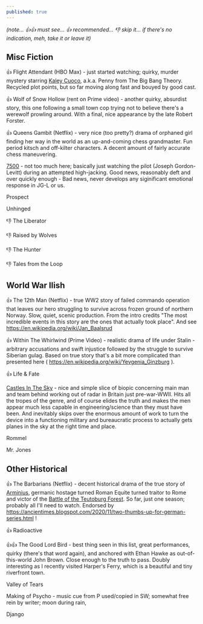 ```yaml
---
published: true
---
```


*(note... :+1::+1: must see... :+1: recommended...  :-1: skip it...  if there's no indication, meh, take it or leave it)*

## Misc Fiction

:+1: Flight Attendant (HBO Max) - just started watching; quirky, murder mystery starring [Kaley Cuoco](https://www.imdb.com/name/nm0192505/), a.k.a. Penny from The Big Bang Theory. Recycled plot points, but so far moving along fast and bouyed by good cast.

:+1: Wolf of Snow Hollow (rent on Prime video) - another quirky, absurdist story, this one following a small town cop trying not to believe there's a werewolf prowling around. With a final, nice appearance by the late Robert Forster.

:+1: Queens Gambit (Netflix) - very nice (too pretty?) drama of orphaned girl finding her way in the world as an up-and-coming chess grandmaster. Fun period kitsch and off-kilter characters. A decent amount of fairly accurate chess maneuvering.

[7500](https://www.imdb.com/title/tt6436726/reference) - not too much here; basically just watching the pilot (Joseph Gordon-Levitt) during an attempted high-jacking. Good news, reasonably deft and over quickly enough - Bad news, never develops any siginificant emotional response in JG-L or us.

Prospect

Unhinged

:-1: The Liberator

:-1: Raised by Wolves

:-1: The Hunter

:-1: Tales from the Loop


## World War IIish

:+1: The 12th Man (Netflix) - true WW2 story of failed commando operation that leaves our hero struggling to survive across frozen ground of northern Norway. Slow, quiet, scenic production. From the intro credits "The most incredible events in this story are the ones that actually took place". And see https://en.wikipedia.org/wiki/Jan_Baalsrud

:+1: Within The Whirlwind (Prime Video) - realistic drama of life under Stalin - arbitrary accusations and swift injustice followed by the struggle to survive Siberian gulag. Based on true story that's a bit more complicated than presented here ( https://en.wikipedia.org/wiki/Yevgenia_Ginzburg ).

:+1: Life & Fate

[Castles In The Sky](https://www.imdb.com/title/tt3311900/reference) - nice and simple slice of biopic concerning main man and team behind working out of radar in Britain just pre-war-WWII. Hits all the tropes of the genre, and of course elides the truth and makes the men appear much less capable in engineering/science than they must have been. And inevitably skips over the enormous amount of work to turn the device into a functioning military and bureaucratic process to actually gets planes in the sky at the right time and place.

Rommel

Mr. Jones

## Other Historical

:+1: The Barbarians (Netflix) - decent historical drama of the true story of [Arminius](https://en.wikipedia.org/wiki/Arminius), germanic hostage turned Roman Equite turned traitor to Rome and victor of the [Battle of the Teutoburg Forest](https://en.wikipedia.org/wiki/Battle_of_the_Teutoburg_Forest). So far, just one season; probably all I'll need to watch. Endorsed by https://ancientimes.blogspot.com/2020/11/two-thumbs-up-for-german-series.html !

:+1: Radioactive

:+1::+1: The Good Lord Bird - best thing seen in this list, great performances, quirky (there's that word again), and anchored with Ethan Hawke as out-of-this-world John Brown. Close enough to the truth to pass. Doubly interesting as I recently visited Harper's Ferry, which is a beautiful and tiny riverfront town.

Valley of Tears

Making of Psycho - music cue from P used/copied in SW; somewhat free rein by writer; moon during rain,

Django
